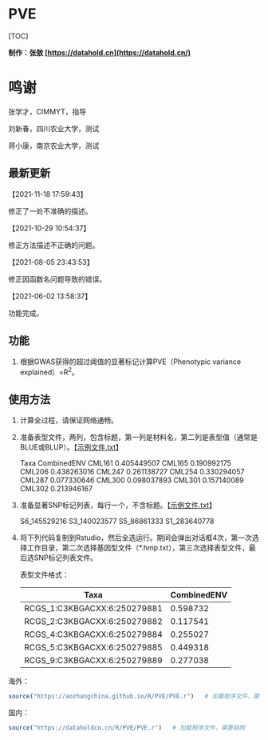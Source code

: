 # PVE 

[TOC]

**制作：张敖 [https://datahold.cn](https://datahold.cn/)** 

# 鸣谢

张学才，CIMMYT，指导

刘新春，四川农业大学，测试

蒋小康，南京农业大学，测试

## 最新更新

【2021-11-18 17:59:43】

修正了一处不准确的描述。

【2021-10-29 10:54:37】

修正方法描述不正确的问题。

【2021-08-05 23:43:53】

修正因函数名问题导致的错误。

【2021-06-02 13:58:37】

功能完成。

## 功能

1. 根据GWAS获得的超过阈值的显著标记计算PVE（Phenotypic variance explained）=R<sup>2</sup>。

## 使用方法

1. 计算全过程，请保证网络通畅。

2. 准备表型文件，两列，包含标题，第一列是材料名，第二列是表型值（通常是BLUE或BLUP）。【[示例文件.txt](https://dataholdcn.cn/R/PVE/pheno_PVE.txt)】

   Taxa	CombinedENV
   CML161	0.405449507
   CML165	0.190992175
   CML206	0.438263016
   CML247	0.261138727
   CML254	0.330294057
   CML287	0.077330646
   CML300	0.098037893
   CML301	0.157140089
   CML302	0.213946167

3. 准备显著SNP标记列表，每行一个，不含标题。【[示例文件.txt](https://dataholdcn.cn/R/PVE/slist.txt)】

   S6_145529216	
   S3_140023577
   S5_86861333
   S1_283640778

4. 将下列代码复制到Rstudio，然后全选运行。期间会弹出对话框4次，第一次选择工作目录，第二次选择基因型文件（*.hmp.txt），第三次选择表型文件，最后选SNP标记列表文件。

   表型文件格式：

   | Taxa                         | CombinedENV |
   | ---------------------------- | ----------- |
   | RCGS_1:C3KBGACXX:6:250279881 | 0.598732    |
   | RCGS_2:C3KBGACXX:6:250279882 | 0.117541    |
   | RCGS_4:C3KBGACXX:6:250279884 | 0.255027    |
   | RCGS_5:C3KBGACXX:6:250279885 | 0.449318    |
   | RCGS_9:C3KBGACXX:6:250279889 | 0.277038    |

海外：

```R
source("https://aozhangchina.github.io/R/PVE/PVE.r")   # 加载程序文件，需要联网
```

国内：

```R
source("https://dataholdcn.cn/R/PVE/PVE.r")   # 加载程序文件，需要联网
```

